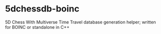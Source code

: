 # 5dchessdb-boinc
5D Chess With Multiverse Time Travel database generation helper; written for BOINC or standalone in C++
